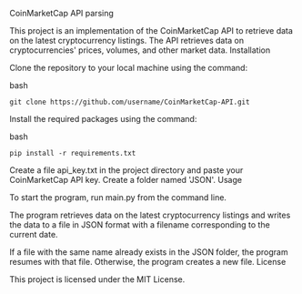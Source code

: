 CoinMarketCap API parsing

This project is an implementation of the CoinMarketCap API to retrieve data on the latest cryptocurrency listings. The API retrieves data on cryptocurrencies' prices, volumes, and other market data.
Installation

Clone the repository to your local machine using the command:

bash

    git clone https://github.com/username/CoinMarketCap-API.git

Install the required packages using the command:

bash

    pip install -r requirements.txt

Create a file api_key.txt in the project directory and paste your CoinMarketCap API key.
Create a folder named 'JSON'.
Usage

To start the program, run main.py from the command line.

The program retrieves data on the latest cryptocurrency listings and writes the data to a file in JSON format with a filename corresponding to the current date.

If a file with the same name already exists in the JSON folder, the program resumes with that file. Otherwise, the program creates a new file.
License

This project is licensed under the MIT License.